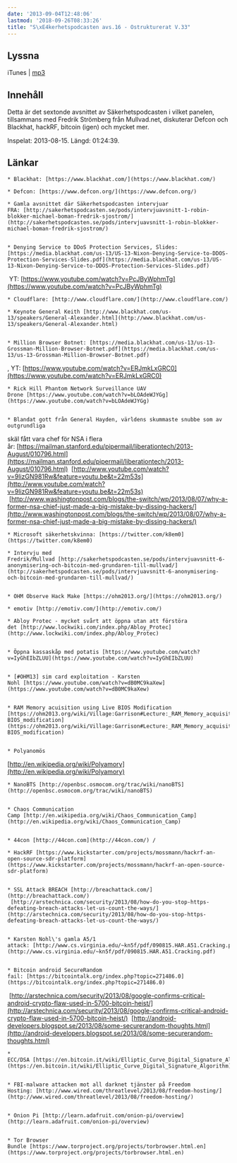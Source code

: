 ```yaml
---
date: '2013-09-04T12:48:06'
lastmod: '2018-09-26T08:33:26'
title: "S\xE4kerhetspodcasten avs.16 - Ostrukturerat V.33"
---
```

## Lyssna

iTunes \| [mp3](http://traffic.libsyn.com/sakerhetspodcasten/ostrukturerad_klippt_mixdown3.mp3) 

## Innehåll

Detta är det sextonde avsnittet av Säkerhetspodcasten i vilket panelen, tillsammans
med Fredrik Strömberg från Mullvad.net, diskuterar Defcon och Blackhat, hackRF, bitcoin
(igen) och mycket mer.

Inspelat: 2013-08-15. Längd: 01:24:39.

## Länkar

	* Blackhat: [https://www.blackhat.com/](https://www.blackhat.com/) 

	* Defcon: [https://www.defcon.org/](https://www.defcon.org/) 

	* Gamla avsnittet där Säkerhetspodcasten intervjuar FRA: [http://sakerhetspodcasten.se/pods/intervjuavsnitt-1-robin-blokker-michael-boman-fredrik-sjostrom/](http://sakerhetspodcasten.se/pods/intervjuavsnitt-1-robin-blokker-michael-boman-fredrik-sjostrom/)


	* Denying Service to DDoS Protection Services, Slides: [https://media.blackhat.com/us-13/US-13-Nixon-Denying-Service-to-DDOS-Protection-Services-Slides.pdf](https://media.blackhat.com/us-13/US-13-Nixon-Denying-Service-to-DDOS-Protection-Services-Slides.pdf)
 YT: [https://www.youtube.com/watch?v=PcJByWphmTg](https://www.youtube.com/watch?v=PcJByWphmTg) 

	* Cloudflare: [http://www.cloudflare.com/](http://www.cloudflare.com/) 

	* Keynote General Keith [http://www.blackhat.com/us-13/speakers/General-Alexander.html](http://www.blackhat.com/us-13/speakers/General-Alexander.html)


	* Million Browser Botnet: [https://media.blackhat.com/us-13/us-13-Grossman-Million-Browser-Botnet.pdf](https://media.blackhat.com/us-13/us-13-Grossman-Million-Browser-Botnet.pdf)
, YT: [https://www.youtube.com/watch?v=ERJmkLxGRC0](https://www.youtube.com/watch?v=ERJmkLxGRC0) 

	* Rick Hill Phantom Network Surveillance UAV Drone [https://www.youtube.com/watch?v=bLOAdeWJYGg](https://www.youtube.com/watch?v=bLOAdeWJYGg)


	* Blandat gott från General Hayden, världens skummaste snubbe som av outgrundliga
skäl fått vara chef för NSA i flera år: [https://mailman.stanford.edu/pipermail/liberationtech/2013-August/010796.html](https://mailman.stanford.edu/pipermail/liberationtech/2013-August/010796.html)
 [http://www.youtube.com/watch?v=9lizGN981Rw&feature=youtu.be&t=22m53s](http://www.youtube.com/watch?v=9lizGN981Rw&feature=youtu.be&t=22m53s)
 [http://www.washingtonpost.com/blogs/the-switch/wp/2013/08/07/why-a-former-nsa-chief-just-made-a-big-mistake-by-dissing-hackers/](http://www.washingtonpost.com/blogs/the-switch/wp/2013/08/07/why-a-former-nsa-chief-just-made-a-big-mistake-by-dissing-hackers/)


	* Microsoft säkerhetskvinna: [https://twitter.com/k8em0](https://twitter.com/k8em0) 

	* Intervju med Fredrik/Mullvad [http://sakerhetspodcasten.se/pods/intervjuavsnitt-6-anonymisering-och-bitcoin-med-grundaren-till-mullvad/](http://sakerhetspodcasten.se/pods/intervjuavsnitt-6-anonymisering-och-bitcoin-med-grundaren-till-mullvad/)


	* OHM Observe Hack Make [https://ohm2013.org/](https://ohm2013.org/) 

	* emotiv [http://emotiv.com/](http://emotiv.com/) 

	* Abloy Protec - mycket svårt att öppna utan att förstöra det [http://www.lockwiki.com/index.php/Abloy_Protec](http://www.lockwiki.com/index.php/Abloy_Protec)


	* Öppna kassaskåp med potatis [https://www.youtube.com/watch?v=IyGhEIbZLUU](https://www.youtube.com/watch?v=IyGhEIbZLUU)


	* [#OHM13] sim card exploitation - Karsten Nohl [https://www.youtube.com/watch?v=dB0MC9kaXew](https://www.youtube.com/watch?v=dB0MC9kaXew)


	* RAM Memory acuisition using Live BIOS Modification [https://ohm2013.org/wiki/Village:Garrison#Lecture:_RAM_Memory_acquisition_using_live-BIOS_modification](https://ohm2013.org/wiki/Village:Garrison#Lecture:_RAM_Memory_acquisition_using_live-BIOS_modification)


	* Polyanomös 
[http://en.wikipedia.org/wiki/Polyamory](http://en.wikipedia.org/wiki/Polyamory) 

	* NanoBTS [http://openbsc.osmocom.org/trac/wiki/nanoBTS](http://openbsc.osmocom.org/trac/wiki/nanoBTS)


	* Chaos Communication Camp [http://en.wikipedia.org/wiki/Chaos_Communication_Camp](http://en.wikipedia.org/wiki/Chaos_Communication_Camp)


	* 44con [http://44con.com](http://44con.com/) /

	* HackRF [https://www.kickstarter.com/projects/mossmann/hackrf-an-open-source-sdr-platform](https://www.kickstarter.com/projects/mossmann/hackrf-an-open-source-sdr-platform)


	* SSL Attack BREACH [http://breachattack.com/](http://breachattack.com/)  [http://arstechnica.com/security/2013/08/how-do-you-stop-https-defeating-breach-attacks-let-us-count-the-ways/](http://arstechnica.com/security/2013/08/how-do-you-stop-https-defeating-breach-attacks-let-us-count-the-ways/)


	* Karsten Nohl\'s gamla A5/1 attack: [http://www.cs.virginia.edu/~kn5f/pdf/090815.HAR.A51.Cracking.pdf](http://www.cs.virginia.edu/~kn5f/pdf/090815.HAR.A51.Cracking.pdf)


	* Bitcoin android SecureRandom fail: [https://bitcointalk.org/index.php?topic=271486.0](https://bitcointalk.org/index.php?topic=271486.0)
 [http://arstechnica.com/security/2013/08/google-confirms-critical-android-crypto-flaw-used-in-5700-bitcoin-heist/](http://arstechnica.com/security/2013/08/google-confirms-critical-android-crypto-flaw-used-in-5700-bitcoin-heist/)
 [http://android-developers.blogspot.se/2013/08/some-securerandom-thoughts.html](http://android-developers.blogspot.se/2013/08/some-securerandom-thoughts.html)


	* ECC/DSA [https://en.bitcoin.it/wiki/Elliptic_Curve_Digital_Signature_Algorithm](https://en.bitcoin.it/wiki/Elliptic_Curve_Digital_Signature_Algorithm)


	* FBI-malware attacken mot all darknet tjänster på Freedom Hosting: [http://www.wired.com/threatlevel/2013/08/freedom-hosting/](http://www.wired.com/threatlevel/2013/08/freedom-hosting/)


	* Onion Pi [http://learn.adafruit.com/onion-pi/overview](http://learn.adafruit.com/onion-pi/overview)


	* Tor Browser Bundle [https://www.torproject.org/projects/torbrowser.html.en](https://www.torproject.org/projects/torbrowser.html.en)




